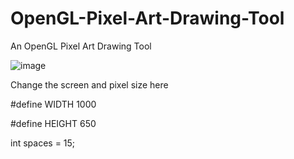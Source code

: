 # OpenGL-Pixel-Art-Drawing-Tool
An OpenGL Pixel Art Drawing Tool


![image](https://github.com/Haj4li/OpenGL-Pixel-Art-Drawing-Tool/assets/48994331/380ed45c-6d8d-4710-bc9c-2872c76a58cd)


Change the screen and pixel size here 

#define WIDTH 1000

#define HEIGHT 650

int spaces = 15;


